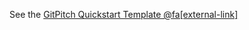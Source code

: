 
See the [GitPitch Quickstart Template @fa[external-link]](https://gitpitch.com/gitpitch/the-template)
